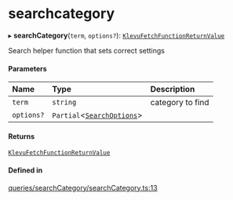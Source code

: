 # searchcategory
      
▸ **searchCategory**(`term`, `options?`): [`KlevuFetchFunctionReturnValue`](klevufetchfunctionreturnvalue.md)

Search helper function that sets correct settings

#### Parameters

| Name | Type | Description |
| :------ | :------ | :------ |
| `term` | `string` | category to find |
| `options?` | `Partial`<[`SearchOptions`](searchoptions.md)\> |  |

#### Returns

[`KlevuFetchFunctionReturnValue`](klevufetchfunctionreturnvalue.md)

#### Defined in

[queries/searchCategory/searchCategory.ts:13](https://github.com/klevultd/frontend-sdk/blob/db7f697/packages/klevu-core/src/queries/searchCategory/searchCategory.ts#L13)

